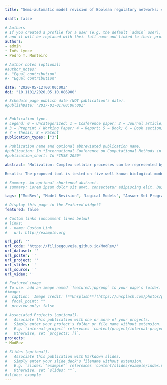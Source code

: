 ```yaml
---
title: "Semi-automatic model revision of Boolean regulatory networks: confronting time-series observations with (a)synchronous dynamics"

draft: false

# Authors
# If you created a profile for a user (e.g. the default `admin` user), write the username (folder name) here 
# and it will be replaced with their full name and linked to their profile.
authors:
- admin
- Inês Lynce
- Pedro T. Monteiro

# Author notes (optional)
#author_notes:
#- "Equal contribution"
#- "Equal contribution"

date: "2020-05-12T00:00:00Z"
doi: "10.1101/2020.05.10.086900"

# Schedule page publish date (NOT publication's date).
#publishDate: "2017-01-01T00:00:00Z"


# Publication type.
# Legend: 0 = Uncategorized; 1 = Conference paper; 2 = Journal article;
# 3 = Preprint / Working Paper; 4 = Report; 5 = Book; 6 = Book section;
# 7 = Thesis; 8 = Patent
publication_types: ["3"]

# Publication name and optional abbreviated publication name.
#publication: In *International Conference on Computational Methods in Systems Biology*
#publication_short: In *CMSB 2020*

abstract: "Motivation: Complex cellular processes can be represented by biological regulatory networks. Computational models of such networks have successfully allowed the reprodution of known behaviour and to have a better understanding of the associated cellular processes. However, the construction of these models is still mainly a manual task, and therefore prone to error. Additionally, as new data is acquired, existing models must be revised. Here, we propose a model revision approach of Boolean logical models capable of repairing inconsistent models confronted with time-series observations. Moreover, we account for both synchronous and asynchronous dynamics.

Results: The proposed tool is tested on five well known biological models. Different time-series observations are generated, consistent with these models. Then, the models are corrupted with different random changes. The proposed tool is able to repair the majority of the corrupted models, considering the generated time-series observations. Moreover, all the optimal solutions to repair the models are produced."

# Summary. An optional shortened abstract.
# summary: Lorem ipsum dolor sit amet, consectetur adipiscing elit. Duis posuere tellus ac convallis placerat. Proin tincidunt magna sed ex sollicitudin condimentum.

tags: ["ModRev", "Model Revision", "Logical Models", "Answer Set Programming"]

# Display this page in the Featured widget?
featured: false

# Custom links (uncomment lines below)
# links:
# - name: Custom Link
#   url: http://example.org

url_pdf: ''
url_code: 'https://filipegouveia.github.io/ModRev/'
url_dataset: ''
url_poster: ''
url_project: ''
url_slides: ''
url_source: ''
url_video: ''

# Featured image
# To use, add an image named `featured.jpg/png` to your page's folder. 
#image:
#  caption: 'Image credit: [**Unsplash**](https://unsplash.com/photos/pLCdAaMFLTE)'
#  focal_point: ""
#  preview_only: false

# Associated Projects (optional).
#   Associate this publication with one or more of your projects.
#   Simply enter your project's folder or file name without extension.
#   E.g. `internal-project` references `content/project/internal-project/index.md`.
#   Otherwise, set `projects: []`.
projects:
- ModRev

# Slides (optional).
#   Associate this publication with Markdown slides.
#   Simply enter your slide deck's filename without extension.
#   E.g. `slides: "example"` references `content/slides/example/index.md`.
#   Otherwise, set `slides: ""`.
#slides: example
---
```


